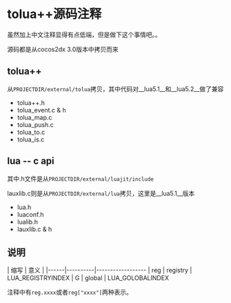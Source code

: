 tolua++源码注释
==============

虽然加上中文注释显得有点低端，但是做下这个事情吧。。

源码都是从cocos2dx 3.0版本中拷贝而来

## tolua++

从`PROJECTDIR/external/tolua`拷贝，其中代码对__lua5.1__和__lua5.2__做了兼容

- tolua++.h
- tolua\_event.c & h
- tolua\_map.c
- tolua\_push.c
- tolua\_to.c
- tolua\_is.c

## lua -- c api

其中.h文件是从`PROJECTDIR/external/luajit/include`

lauxlib.c则是从`PROJECTDIR/external/lua`拷贝，这里是__lua5.1__版本

- lua.h
- luaconf.h
- lualib.h
- lauxlib.c & h

## 说明

| 缩写 | 意义     |
|------|----------|------------------
| reg  | registry | LUA_REGISTRYINDEX
| G    | global   | LUA_GOLOBALINDEX

注释中有`reg.xxxx`或者`reg["xxxx"]`两种表示。
